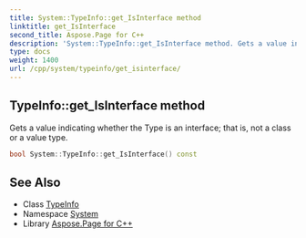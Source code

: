 ```yaml
---
title: System::TypeInfo::get_IsInterface method
linktitle: get_IsInterface
second_title: Aspose.Page for C++
description: 'System::TypeInfo::get_IsInterface method. Gets a value indicating whether the Type is an interface; that is, not a class or a value type in C++.'
type: docs
weight: 1400
url: /cpp/system/typeinfo/get_isinterface/
---
```

## TypeInfo::get_IsInterface method


Gets a value indicating whether the Type is an interface; that is, not a class or a value type.

```cpp
bool System::TypeInfo::get_IsInterface() const
```

## See Also

* Class [TypeInfo](../)
* Namespace [System](../../)
* Library [Aspose.Page for C++](../../../)
